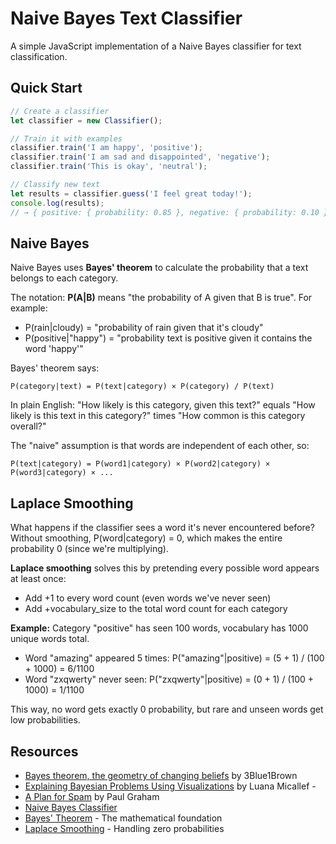 # Naive Bayes Text Classifier

A simple JavaScript implementation of a Naive Bayes classifier for text classification.

## Quick Start

```javascript
// Create a classifier
let classifier = new Classifier();

// Train it with examples
classifier.train('I am happy', 'positive');
classifier.train('I am sad and disappointed', 'negative');
classifier.train('This is okay', 'neutral');

// Classify new text
let results = classifier.guess('I feel great today!');
console.log(results);
// → { positive: { probability: 0.85 }, negative: { probability: 0.10 }, neutral: { probability: 0.05 } }
```

## Naive Bayes

Naive Bayes uses **Bayes' theorem** to calculate the probability that a text belongs to each category.

The notation: **P(A|B)** means "the probability of A given that B is true". For example:

- P(rain|cloudy) = "probability of rain given that it's cloudy"
- P(positive|"happy") = "probability text is positive given it contains the word 'happy'"

Bayes' theorem says:

```
P(category|text) = P(text|category) × P(category) / P(text)
```

In plain English: "How likely is this category, given this text?" equals "How likely is this text in this category?" times "How common is this category overall?"

The "naive" assumption is that words are independent of each other, so:

```
P(text|category) = P(word1|category) × P(word2|category) × P(word3|category) × ...
```

## Laplace Smoothing

What happens if the classifier sees a word it's never encountered before? Without smoothing, P(word|category) = 0, which makes the entire probability 0 (since we're multiplying).

**Laplace smoothing** solves this by pretending every possible word appears at least once:

- Add +1 to every word count (even words we've never seen)
- Add +vocabulary_size to the total word count for each category

**Example:** Category "positive" has seen 100 words, vocabulary has 1000 unique words total.

- Word "amazing" appeared 5 times: P("amazing"|positive) = (5 + 1) / (100 + 1000) = 6/1100
- Word "zxqwerty" never seen: P("zxqwerty"|positive) = (0 + 1) / (100 + 1000) = 1/1100

This way, no word gets exactly 0 probability, but rare and unseen words get low probabilities.

## Resources

- [Bayes theorem, the geometry of changing beliefs](https://youtu.be/HZGCoVF3YvM) by 3Blue1Brown
- [Explaining Bayesian Problems Using Visualizations](https://youtu.be/D8VZqxcu0I0) by Luana Micallef -
- [A Plan for Spam](http://www.paulgraham.com/spam.html) by Paul Graham
- [Naive Bayes Classifier](https://en.wikipedia.org/wiki/Naive_Bayes_classifier)
- [Bayes' Theorem](https://en.wikipedia.org/wiki/Bayes%27_theorem) - The mathematical foundation
- [Laplace Smoothing](https://en.wikipedia.org/wiki/Additive_smoothing) - Handling zero probabilities
